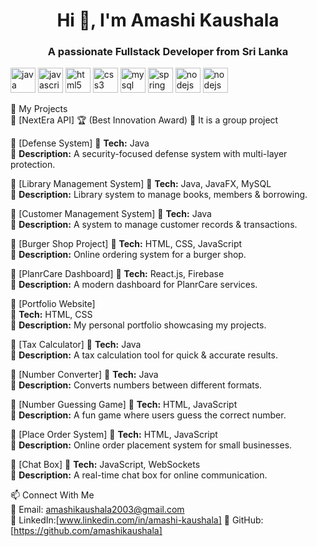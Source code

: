 <h1 align="center">Hi 👋, I'm Amashi Kaushala</h1>
<h3 align="center">A passionate Fullstack Developer from Sri Lanka</h3>
<p align="left">  
  <img src="https://cdn.jsdelivr.net/gh/devicons/devicon/icons/java/java-original.svg" alt="java" width="40" height="40"/>  
  <img src="https://cdn.jsdelivr.net/gh/devicons/devicon/icons/javascript/javascript-original.svg" alt="javascript" width="40" height="40"/>  
  <img src="https://cdn.jsdelivr.net/gh/devicons/devicon/icons/html5/html5-original.svg" alt="html5" width="40" height="40"/>  
  <img src="https://cdn.jsdelivr.net/gh/devicons/devicon/icons/css3/css3-original.svg" alt="css3" width="40" height="40"/>  
  <img src="https://cdn.jsdelivr.net/gh/devicons/devicon/icons/mysql/mysql-original.svg" alt="mysql" width="40" height="40"/>  
  <img src="https://cdn.jsdelivr.net/gh/devicons/devicon/icons/spring/spring-original.svg" alt="spring" width="40" height="40"/>  
  <img src="https://cdn.jsdelivr.net/gh/devicons/devicon/icons/nodejs/nodejs-original.svg" alt="nodejs" width="40" height="40"/> 
   <img src="https://cdn.jsdelivr.net/gh/devicons/devicon/icons/nodejs/boostrapt-original.svg" alt="nodejs" width="40" height="40"/>
</p>  

 🌟 My Projects  
 🔹 [NextEra API]  🏆 (Best Innovation Award)
🔹 It is a group project

 🔹 [Defense System] 
🔹 **Tech:** Java  
🔹 **Description:** A security-focused defense system with multi-layer protection.  

🔹 [Library Management System] 
🔹 **Tech:** Java, JavaFX, MySQL  
🔹 **Description:** Library system to manage books, members & borrowing.  

🔹 [Customer Management System] 
🔹 **Tech:** Java  
🔹 **Description:** A system to manage customer records & transactions.  

 🔹 [Burger Shop Project] 
🔹 **Tech:** HTML, CSS, JavaScript  
🔹 **Description:** Online ordering system for a burger shop.  

 🔹 [PlanrCare Dashboard] 
🔹 **Tech:** React.js, Firebase  
🔹 **Description:** A modern dashboard for PlanrCare services.  

 🔹 [Portfolio Website]   
🔹 **Tech:** HTML, CSS  
🔹 **Description:** My personal portfolio showcasing my projects.  

 🔹 [Tax Calculator] 
🔹 **Tech:** Java  
🔹 **Description:** A tax calculation tool for quick & accurate results.  

 🔹 [Number Converter] 
🔹 **Tech:** Java  
🔹 **Description:** Converts numbers between different formats.  

 🔹 [Number Guessing Game] 
🔹 **Tech:** HTML, JavaScript  
🔹 **Description:** A fun game where users guess the correct number.  

🔹 [Place Order System] 
🔹 **Tech:** HTML, JavaScript  
🔹 **Description:** Online order placement system for small businesses.  

 🔹 [Chat Box] 
🔹 **Tech:** JavaScript, WebSockets  
🔹 **Description:** A real-time chat box for online communication.  

 📫 Connect With Me  
📧 Email: amashikaushala2003@gmail.com  
💼 LinkedIn:[www.linkedin.com/in/amashi-kaushala] 
🚀 GitHub: [https://github.com/amashikaushala] 
